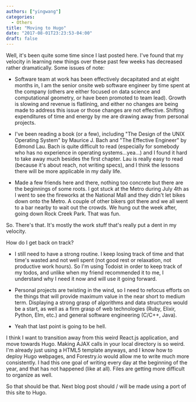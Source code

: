```yaml
---
authors: ["yingwang"]
categories:
  - Others
title: "Moving to Hugo"
date: "2017-08-01T23:23:53-04:00"
draft: false
---
```

Well, it's been quite some time since I last posted here. I've found that my velocity in learning new things over these past few weeks has decreased rather dramatically. Some issues of note:

- Software team at work has been effectively decapitated and at eight months in, I am the senior onsite web software engineer by time spent at the company (others are either focused on data science and computational geometry, or have been promoted to team lead). Growth is slowing and revenue is flatlining, and either no changes are being made to address this issue or those changes are not effective. Shifting expenditures of time and energy by me are drawing away from personal projects.

- I've been reading a book (or a few), including "The Design of the UNIX Operating System" by Maurice J. Bach and "The Effective Engineer" by Edmond Lau. Bach is quite difficult to read (especially for somebody who has no experience in operating systems...yea...) and I found it hard to take away much besides the first chapter. Lau is really easy to read (because it's about reach, not writing specs), and I think the lessons there will be more applicable in my daily life.

- Made a few friends here and there, nothing too concrete but there are the beginnings of some roots. I got stuck at the Metro during July 4th as I went to see the fireworks at the National Mall and they didn't let bikes down onto the Metro. A couple of other bikers got there and we all went to a bar nearby to wait out the crowds. We hung out the week after, going down Rock Creek Park. That was fun.

So. There's that. It's mostly the work stuff that's really put a dent in my velocity.

How do I get back on track?

- I still need to have a strong routine. I keep losing track of time and that time's wasted and not well spent (not good rest or relaxation, not productive work hours). So I'm using Todoist in order to keep track of my todos, and unlike when my friend recommended it to me, I understand why I need it now and will use it going forward.

- Personal projects are twisting in the wind, so I need to refocus efforts on the things that will provide maximum value in the near short to medium term. Displaying a strong grasp of algorithms and data structures would be a start, as well as a firm grasp of web technologies (Ruby, Elixir, Python, Elm, etc.) and general software engineering (C/C++, Java).

- Yeah that last point is going to be hell.

I think I want to transition away from this weird React.js application, and move towards Hugo. Making AJAX calls in your local directory is so weird. I'm already just using a HTML5 template anyways, and I know how to deploy Hugo webpages, and Forestry.io would allow me to write much more consistently. I had this one goal of writing every day at the beginning of the year, and that has not happened (like at all). Files are getting more difficult to organize as well.

So that should be that. Next blog post should / will be made using a port of this site to Hugo.
